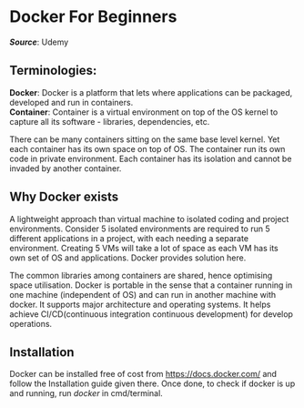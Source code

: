 # Docker For Beginners
***Source***: Udemy
## Terminologies:
**Docker**: Docker is a platform that lets where applications can be packaged,
developed and run in containers.  
**Container**: Container is a virtual environment on top of the OS kernel to
capture all its software - libraries, dependencies, etc.

There can be many containers sitting on the same base level kernel. Yet each container
has its own space on top of OS. The container run its own code in private environment.
Each container has its isolation and cannot be invaded by another container.

## Why Docker exists
A lightweight approach than virtual machine to isolated coding and project environments.
Consider 5 isolated environments are required to run 5 different applications in
a project, with each needing a separate environment. Creating 5 VMs will take a lot
of space as each VM has its own set of OS and applications. Docker provides solution here.

The common libraries among containers are shared, hence optimising space utilisation.
Docker is portable in the sense that a container running in one machine
(independent of OS) and can run in another machine with docker. It supports major
architecture and operating systems. It helps achieve CI/CD(continuous integration
continuous development) for develop operations.

## Installation
Docker can be installed free of cost from https://docs.docker.com/ and follow the Installation
guide given there. Once done, to check if docker is up and running, run *docker* in cmd/terminal.
